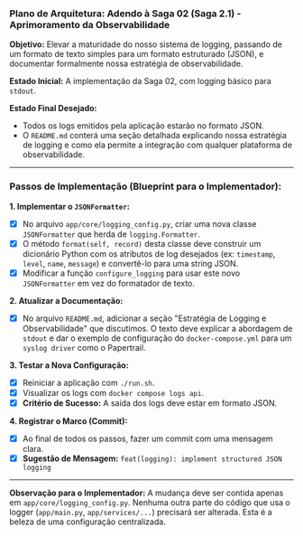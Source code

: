 ### **Plano de Arquitetura: Adendo à Saga 02 (Saga 2.1) - Aprimoramento da Observabilidade**

**Objetivo:**
Elevar a maturidade do nosso sistema de logging, passando de um formato de texto simples para um formato estruturado (JSON), e documentar formalmente nossa estratégia de observabilidade.

**Estado Inicial:**
A implementação da Saga 02, com logging básico para `stdout`.

**Estado Final Desejado:**
*   Todos os logs emitidos pela aplicação estarão no formato JSON.
*   O `README.md` conterá uma seção detalhada explicando nossa estratégia de logging e como ela permite a integração com qualquer plataforma de observabilidade.

---

### **Passos de Implementação (Blueprint para o Implementador):**

**1. Implementar o `JSONFormatter`:**
   - [X] No arquivo `app/core/logging_config.py`, criar uma nova classe `JSONFormatter` que herda de `logging.Formatter`.
   - [X] O método `format(self, record)` desta classe deve construir um dicionário Python com os atributos de log desejados (ex: `timestamp`, `level`, `name`, `message`) e convertê-lo para uma string JSON.
   - [X] Modificar a função `configure_logging` para usar este novo `JSONFormatter` em vez do formatador de texto.

**2. Atualizar a Documentação:**
   - [X] No arquivo `README.md`, adicionar a seção "Estratégia de Logging e Observabilidade" que discutimos. O texto deve explicar a abordagem de `stdout` e dar o exemplo de configuração do `docker-compose.yml` para um `syslog driver` como o Papertrail.

**3. Testar a Nova Configuração:**
   - [X] Reiniciar a aplicação com `./run.sh`.
   - [X] Visualizar os logs com `docker compose logs api`.
   - [X] **Critério de Sucesso:** A saída dos logs deve estar em formato JSON.

**4. Registrar o Marco (Commit):**
   - [X] Ao final de todos os passos, fazer um commit com uma mensagem clara.
   - [X] **Sugestão de Mensagem:** `feat(logging): implement structured JSON logging`

---

**Observação para o Implementador:**
A mudança deve ser contida apenas em `app/core/logging_config.py`. Nenhuma outra parte do código que usa o logger (`app/main.py`, `app/services/...`) precisará ser alterada. Esta é a beleza de uma configuração centralizada.
